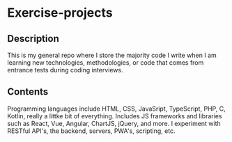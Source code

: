 # Exercise-projects

## Description

This is my general repo where I store the majority code I write when I am learning new technologies, methodologies, or code that comes from entrance tests during coding interviews.

## Contents

Programming languages include HTML, CSS, JavaSript, TypeScript, PHP, C, Kotlin, really a littke bit of everything. Includes JS frameworks and libraries such as React, Vue, Angular, ChartJS, jQuery, and more. I experiment with RESTful API's, the backend, servers, PWA's, scripting, etc.
